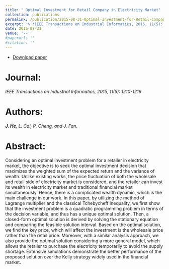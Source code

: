```yaml
---
title: " Optimal Investment for Retail Company in Electricity Market"
collection: publications
permalink: /publication/2015-08-31-Optimal-Investment-for-Retail-Company/
excerpt: '> *IEEE Transactions on Industrial Informatics, 2015, 11(5): 1210-1219*<br>***J. He**, L. Cai, P. Cheng, and J. Fan*.'
date: 2015-08-31
venue: '--'
#paperurl: ''
#citation: ''
---
```


- [Download paper](https://ieeexplore.ieee.org/abstract/document/7230276/)

Journal:
===
*IEEE Transactions on Industrial Informatics, 2015, 11(5): 1210-1219*  

Authors: 
===
***J. He**, L. Cai, P. Cheng, and J. Fan*.

Abstract: 
===
Considering an optimal investment problem for a retailer in electricity market, the objective is to seek the optimal investment decision that maximizes the weighted sum of the expected return and the variance of wealth. Unlike existing works, the price fluctuation of both the wholesale and retail side of electricity market is considered, and the retailer can invest its wealth in electricity market and traditional financial market simultaneously. Hence, there is a complicated wealth dynamic, which is the main challenge in our work. In this paper, by utilizing the method of Lagrange multiplier and the classical Tchebycheff inequality, we first show that the investment problem is a quadratic programming problem in terms of the decision variable, and thus has a unique optimal solution. Then, a closed-form optimal solution is derived by solving the stationary equation and comparing the feasible solution interval. Based on the optimal solution, we find the key price, which will affect the investment is the wholesale price rather than the retail price. Moreover, with a similar analysis approach, we also provide the optimal solution considering a more general model, which allows the retailer to purchase the electricity temporarily to avoid the supply shortage. Extensive simulations demonstrate the better performance of the proposed solution over the Kelly strategy widely used in the financial market.
